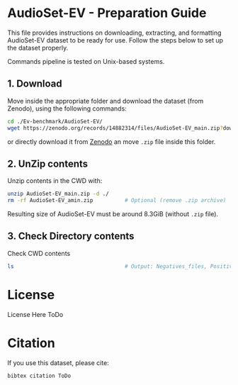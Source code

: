 # AudioSet-EV - Preparation Guide

This file provides instructions on downloading, extracting, and formatting AudioSet-EV dataset to be ready for use. Follow the steps below to set up the dataset properly.

Commands pipeline is tested on Unix-based systems.

## 1. Download

Move inside the appropriate folder and download the dataset (from Zenodo), using the following commands:
```bash
cd ./Ev-benchmark/AudioSet-EV/
wget https://zenodo.org/records/14882314/files/AudioSet-EV_main.zip?download=1
```
or directly download it from [Zenodo](https://zenodo.org/records/14882314) an move ```.zip``` file inside this folder.

## 2. UnZip contents

Unzip contents in the CWD with:
```bash
unzip AudioSet-EV_main.zip -d ./
rm -rf AudioSet-EV_amin.zip          # Optional (remove .zip archive)
```
Resulting size of AudioSet-EV must be around 8.3GiB (without ```.zip``` file).

## 3. Check Directory contents

Check CWD contents 
```bash
ls                                   # Output: Negatives_files, Positives_files, EV_Negatives.csv, EV_Positives.csv
```

# License

License Here ToDo

# Citation

If you use this dataset, please cite:
```
bibtex citation ToDo
```